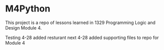 # M4Python

This project is a repo of lessons learned in 1329 Programming Logic and Design Module 4.

Testing
4-28 added resturant next
4-28 added supporting files to repo for Module 4